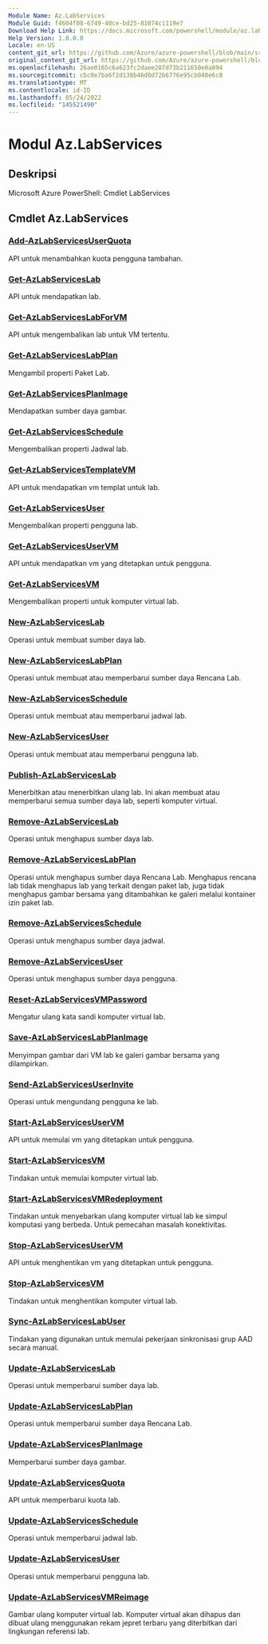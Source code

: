 ```yaml
---
Module Name: Az.LabServices
Module Guid: f4604f08-6749-40ce-bd25-81074c1119e7
Download Help Link: https://docs.microsoft.com/powershell/module/az.labservices
Help Version: 1.0.0.0
Locale: en-US
content_git_url: https://github.com/Azure/azure-powershell/blob/main/src/LabServices/help/Az.LabServices.md
original_content_git_url: https://github.com/Azure/azure-powershell/blob/main/src/LabServices/help/Az.LabServices.md
ms.openlocfilehash: 26ae0165c6a623fc2daee287d73b211650e0a894
ms.sourcegitcommit: cbc0e7ba6f2d138b46d0d72b6776e95cb040e6c8
ms.translationtype: MT
ms.contentlocale: id-ID
ms.lasthandoff: 05/24/2022
ms.locfileid: "145521490"
---
```

# Modul Az.LabServices
## Deskripsi
Microsoft Azure PowerShell: Cmdlet LabServices

## Cmdlet Az.LabServices
### [Add-AzLabServicesUserQuota](Add-AzLabServicesUserQuota.md)
API untuk menambahkan kuota pengguna tambahan.

### [Get-AzLabServicesLab](Get-AzLabServicesLab.md)
API untuk mendapatkan lab.

### [Get-AzLabServicesLabForVM](Get-AzLabServicesLabForVM.md)
API untuk mengembalikan lab untuk VM tertentu.

### [Get-AzLabServicesLabPlan](Get-AzLabServicesLabPlan.md)
Mengambil properti Paket Lab.

### [Get-AzLabServicesPlanImage](Get-AzLabServicesPlanImage.md)
Mendapatkan sumber daya gambar.

### [Get-AzLabServicesSchedule](Get-AzLabServicesSchedule.md)
Mengembalikan properti Jadwal lab.

### [Get-AzLabServicesTemplateVM](Get-AzLabServicesTemplateVM.md)
API untuk mendapatkan vm templat untuk lab.

### [Get-AzLabServicesUser](Get-AzLabServicesUser.md)
Mengembalikan properti pengguna lab.

### [Get-AzLabServicesUserVM](Get-AzLabServicesUserVM.md)
API untuk mendapatkan vm yang ditetapkan untuk pengguna.

### [Get-AzLabServicesVM](Get-AzLabServicesVM.md)
Mengembalikan properti untuk komputer virtual lab.

### [New-AzLabServicesLab](New-AzLabServicesLab.md)
Operasi untuk membuat sumber daya lab.

### [New-AzLabServicesLabPlan](New-AzLabServicesLabPlan.md)
Operasi untuk membuat atau memperbarui sumber daya Rencana Lab.

### [New-AzLabServicesSchedule](New-AzLabServicesSchedule.md)
Operasi untuk membuat atau memperbarui jadwal lab.

### [New-AzLabServicesUser](New-AzLabServicesUser.md)
Operasi untuk membuat atau memperbarui pengguna lab.

### [Publish-AzLabServicesLab](Publish-AzLabServicesLab.md)
Menerbitkan atau menerbitkan ulang lab.
Ini akan membuat atau memperbarui semua sumber daya lab, seperti komputer virtual.

### [Remove-AzLabServicesLab](Remove-AzLabServicesLab.md)
Operasi untuk menghapus sumber daya lab.

### [Remove-AzLabServicesLabPlan](Remove-AzLabServicesLabPlan.md)
Operasi untuk menghapus sumber daya Rencana Lab.
Menghapus rencana lab tidak menghapus lab yang terkait dengan paket lab, juga tidak menghapus gambar bersama yang ditambahkan ke galeri melalui kontainer izin paket lab.

### [Remove-AzLabServicesSchedule](Remove-AzLabServicesSchedule.md)
Operasi untuk menghapus sumber daya jadwal.

### [Remove-AzLabServicesUser](Remove-AzLabServicesUser.md)
Operasi untuk menghapus sumber daya pengguna.

### [Reset-AzLabServicesVMPassword](Reset-AzLabServicesVMPassword.md)
Mengatur ulang kata sandi komputer virtual lab.

### [Save-AzLabServicesLabPlanImage](Save-AzLabServicesLabPlanImage.md)
Menyimpan gambar dari VM lab ke galeri gambar bersama yang dilampirkan.

### [Send-AzLabServicesUserInvite](Send-AzLabServicesUserInvite.md)
Operasi untuk mengundang pengguna ke lab.

### [Start-AzLabServicesUserVM](Start-AzLabServicesUserVM.md)
API untuk memulai vm yang ditetapkan untuk pengguna.

### [Start-AzLabServicesVM](Start-AzLabServicesVM.md)
Tindakan untuk memulai komputer virtual lab.

### [Start-AzLabServicesVMRedeployment](Start-AzLabServicesVMRedeployment.md)
Tindakan untuk menyebarkan ulang komputer virtual lab ke simpul komputasi yang berbeda.
Untuk pemecahan masalah konektivitas.

### [Stop-AzLabServicesUserVM](Stop-AzLabServicesUserVM.md)
API untuk menghentikan vm yang ditetapkan untuk pengguna.

### [Stop-AzLabServicesVM](Stop-AzLabServicesVM.md)
Tindakan untuk menghentikan komputer virtual lab.

### [Sync-AzLabServicesLabUser](Sync-AzLabServicesLabUser.md)
Tindakan yang digunakan untuk memulai pekerjaan sinkronisasi grup AAD secara manual.

### [Update-AzLabServicesLab](Update-AzLabServicesLab.md)
Operasi untuk memperbarui sumber daya lab.

### [Update-AzLabServicesLabPlan](Update-AzLabServicesLabPlan.md)
Operasi untuk memperbarui sumber daya Rencana Lab.

### [Update-AzLabServicesPlanImage](Update-AzLabServicesPlanImage.md)
Memperbarui sumber daya gambar.

### [Update-AzLabServicesQuota](Update-AzLabServicesQuota.md)
API untuk memperbarui kuota lab.

### [Update-AzLabServicesSchedule](Update-AzLabServicesSchedule.md)
Operasi untuk memperbarui jadwal lab.

### [Update-AzLabServicesUser](Update-AzLabServicesUser.md)
Operasi untuk memperbarui pengguna lab.

### [Update-AzLabServicesVMReimage](Update-AzLabServicesVMReimage.md)
Gambar ulang komputer virtual lab.
Komputer virtual akan dihapus dan dibuat ulang menggunakan rekam jepret terbaru yang diterbitkan dari lingkungan referensi lab.

